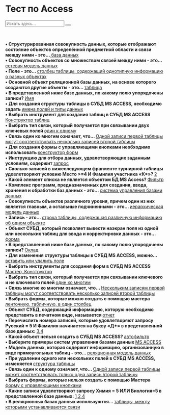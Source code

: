 <html>
	<head>
		<title>Тест по Access</title>
		<meta charset="utf-8">	
		<link rel="stylesheet" href="main.css"/>
		<link rel="preconnect" href="https://fonts.googleapis.com">
		<link rel="preconnect" href="https://fonts.gstatic.com" crossorigin>
		<link href="https://fonts.googleapis.com/css2?family=Comfortaa&display=swap" rel="stylesheet">
		<link rel="shortcut icon" href="https://i.imgur.com/IgVQt0l.png"/>
		<link rel="stylesheet" href="https://maxcdn.bootstrapcdn.com/font-awesome/4.5.0/css/font-awesome.min.css">
	</head>
	<body>
		<h1 class="title">Тест по Access</h1>
		<form>
			<input type="text" id="text-to-find" value="" placeholder="Искать здесь..." onkeypress="if(event.keyCode===13){ FindOnPage('text-to-find'); return false; }">
			<button type="button" onclick="javascript: FindOnPage('text-to-find'); return false;" value="Искать"></button>
		  </form>
	<br>
	<p class="text">
	<b>• Структурированная совокупность данных, которые отображают состояние объектов определённой предметной области  и связи между ними - это…</b><u> база данных</u><br>
	<b>• Совокупность объектов со множеством связей между ними - это…</b><u> сетевая модель данных</u><br>
	<b>• Поле  - это… </b><u> столбец таблицы, содержащий однотипную информацию о разных объектах</u><br>
	<b>• Основной объект реляционной базы данных, на основе которого создаются другие объекты - это… </b><u> таблица</u><br>
	<b>• В представленной ниже базе данных, по какому полю упорядочены записи? </b><u> Имя</u><br>
	<b>• Для создания структуры таблицы в СУБД MS ACCESS, необходимо задать </b><u> имена полей и типы данных</u><br>
	<b>• Выбрать инструмент для создания таблиц в СУБД MS ACCESS </b><u> Конструктор таблиц</u><br>
	<b>• Выбрать тип связи, который получается при связывании двух ключевых полей </b><u> один к одному</u><br>
	<b>• Связь один ко многим означает, что… </b><u> Одной записи первой таблицы могут соответствовать несколько записей второй таблицы</u><br>
	<b>• Для создания формы с управляющими кнопками необходимо использовать </b><u> конструктор форм</u><br>
	<b>• Инструкцию для отбора данных, удовлетворяющих заданным условиям, содержит </b><u> запрос</u><br>
	<b>• Сколько записей в нижеследующем фрагменте турнирной таблицы удовлетворяют условию Место >=4 И Фамилия участника «К*»?
 </b><u> 2</u><br>
	<b>• Какой элемент списка не является объектом БД MS Access? </b><u> Фильтр</u><br>
	<b>• Комплекс программ, предназначенных для создания, ввода, хранения и обработки баз данных - это… </b><u> система управления базами данных</u><br>
	<b>• Совокупность объектов различного уровня, причем один из них является главным, а остальные подчиненными - это… </b><u> иерархическая модель данных</u><br>
	<b>• Запись  - это… </b><u> строка таблицы, содержащая различную информацию об одном объекте</u><br>
	<b>• Объект СУБД, который позволяет вывести наэкран поля из одной или нескольких таблиц для ввода и корректировки данных - это… </b><u> форма</u><br>
	<b>• В представленной ниже базе данных, по какому полю упорядочены записи?
 </b><u> Оклад</u><br>
	<b>• Для изменения структуры таблицы в СУБД MS ACCESS, можно… </b><u> вставить или удалить поле</u><br>
	<b>• Выбрать инструменты для создания форм в СУБД MS ACCESS </b><u> Мастер, Конструктор</u><br>
	<b>• Выбрать тип связи, который получается при связывании ключевого и не ключевого  полей </b><u> один ко многим</u><br>
	<b>• Связь многие ко многим означает, что… </b><u> Нескольким записям первой таблицы могут соответствовать несколько записей второй таблицы</u><br>
	<b>• Выбрать формы, которые можно создать с помощью мастера </b><u> ленточную, табличную, в один столбец</u><br>
	<b>• Объект СУБД, содержащий информацию, которую необходимо представить в печатном виде, называется </b><u> отчет</u><br>
	<b>• Перечислить номера записей, которые удовлетворяют запросу Русский = 5 И  Фамилия начинается на букву «Д*» в представленной базе данных: </b><u> 3,4</u><br>
	<b>• Какой объект нельзя создать в СУБД MS ACCESS? </b><u> автофильтр</u><br>
	<b>• Выберите примеры систем управления базами данных </b><u> MS ACCESS</u><br>
	<b>• Модель данных, которая содержит информацию, организованную в виде прямоугольных таблиц - это… </b><u> реляционная модель данных</u><br>
	<b>• При удалении одного или нескольких полей в СУБД MS ACCESS, изменяется </b><u> структура таблицы</u><br>
	<b>• Связь один к одному означает, что… </b><u> Одной записи первой таблицы может соответствовать только одна запись второй таблицы</u><br>
	<b>• Выбрать формы, которые  нельзя создать с помощью Мастера </b><u> форму с управляющими кнопками</u><br>
	<b>• Какие записи удовлетворяют запросу Химия = 5 ИЛИ  Биология=5 в представленной базе данных:
</b><u> 1,2,4</u><br>
	<b>• В реляционных базах данных используются… </b><u> таблицы, между которыми устанавливаются связи</u><br>
	</p>
 <br>
<script src="main.js"></script>
</body>
</html>
